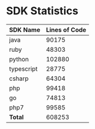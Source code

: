 # SDK Statistics

| SDK Name | Lines of Code |
| -------- | ------------- |
| java | 90175 |
| ruby | 48303 |
| python | 102880 |
| typescript | 28775 |
| csharp | 64304 |
| php | 99418 |
| go | 74813 |
| php7 | 99585 |
| **Total** | 608253 |
